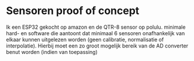 # Sensoren proof of concept
Ik een ESP32 gekocht op amazon en de QTR-8 sensor op polulu. 
minimale hard- en software die aantoont dat minimaal 6 sensoren onafhankelijk van elkaar kunnen uitgelezen worden (geen calibratie, normalisatie of interpolatie). Hierbij moet een zo groot mogelijk bereik van de AD converter benut worden (indien van toepassing)
